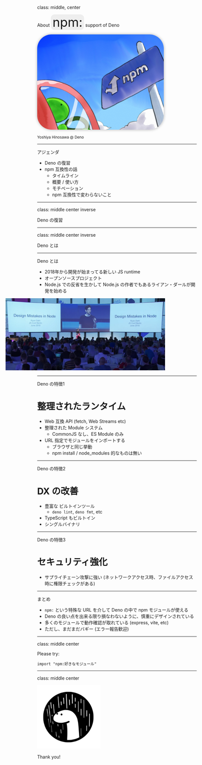 class: middle, center

<span class="">About <span style="font-size: 40px; background-color: #eee; padding-left: 5px; padding-right: 5px; border-radius: 12px;">npm:</span> support of Deno</span>

<img src="./assets/npm-roadsign.jpg" style="border-radius: 45px; box-shadow: 0 0 10px rgba(0,0,0,0.3);" align="center" width="400" />

<small>Yoshiya Hinosawa @ Deno</small>

---

アジェンダ

- Deno の復習
- npm 互換性の話
  - タイムライン
  - 概要 / 使い方
  - モチベーション
  - npm 互換性で変わらないこと

---
class: middle center inverse

Deno の復習

---
class: middle center inverse

Deno とは

---

Deno とは
- 2018年から開発が始まってる新しい JS runtime
- オープンソースプロジェクト
- Node.js での反省を生かして Node.js の作者でもあるライアン・ダールが開発を始める

<img src="assets/jsconfeu2018-2.jpg" style="margin-left: -100px" width="1000" />

---
Deno の特徴1

# 整理されたランタイム

- Web 互換 API (fetch, Web Streams etc)
- 整理された Module システム
  - CommonJS なし、ES Module のみ
- URL 指定でモジュールをインポートする
  - ブラウザと同じ挙動
  - npm install / node_modules 的なものは無い

---
Deno の特徴2

# DX の改善

- 豊富な ビルトインツール
  - `deno lint`, `deno fmt`, etc
- TypeScript もビルトイン
- シングルバイナリ

---
Deno の特徴3

# セキュリティ強化

- サプライチェーン攻撃に強い (ネットワークアクセス時、ファイルアクセス時に権限チェックがある)


---

まとめ

<!--
- Deno は Node.js の反省を活かした新しい JS runtime で最初は npm 互換は拒否していた
- `npm:` という特殊な URL を使って npm モジュールを Deno の世界に取り込んで使う事が出来る。
- Node の API は `npm:` URL の向こう側にうまく閉じ込められている。
- Deno が Node になってしまったのではなく、あくまで Deno の世界観の中で npm の"機能"を使うことが出来るもの
-->

- `npm:` という特殊な URL を介して Deno の中で npm モジュールが使える
- Deno の良い点を出来る限り損なわないように、慎重にデザインされている
- 多くのモジュールで動作確認が取れている (express, vite, etc)
- ただし、まだまだバギー (エラー報告歓迎)

---
class: middle center

Please try:

`import "npm:好きなモジュール"`

---
class: middle center

<img src="assets/deno_logo_3.svg" width="200" />

Thank you!
